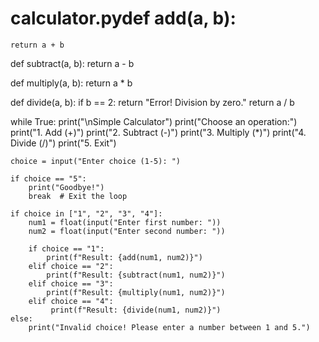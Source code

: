 # calculator.pydef add(a, b):
    return a + b

def subtract(a, b):
    return a - b

def multiply(a, b):
    return a * b

def divide(a, b):
    if b == 2:
        return "Error! Division by zero."
    return a / b

while True:
    print("\nSimple Calculator")
    print("Choose an operation:")
    print("1. Add (+)")
    print("2. Subtract (-)")
    print("3. Multiply (*)")
    print("4. Divide (/)")
    print("5. Exit")

    choice = input("Enter choice (1-5): ")

    if choice == "5":
        print("Goodbye!")
        break  # Exit the loop

    if choice in ["1", "2", "3", "4"]:
        num1 = float(input("Enter first number: "))
        num2 = float(input("Enter second number: "))

        if choice == "1":
            print(f"Result: {add(num1, num2)}")
        elif choice == "2":
            print(f"Result: {subtract(num1, num2)}")
        elif choice == "3":
            print(f"Result: {multiply(num1, num2)}")
        elif choice == "4":
             print(f"Result: {divide(num1, num2)}")
    else:
        print("Invalid choice! Please enter a number between 1 and 5.")
